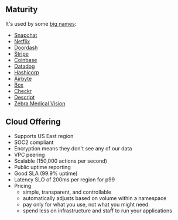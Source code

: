 ## Maturity

It's used by some [big names](https://temporal.io/use-cases):

- [Snapchat](https://eng.snap.com/build_a_reliable_system_in_a_microservices_world_at_snap/)
- [Netflix](https://www.youtube.com/watch?v=LliBP7YMGyA)
- [Doordash](https://doordash.engineering/2020/08/14/workflows-cadence-event-driven-processing/)
- [Stripe](https://www.youtube.com/watch?v=Crkcr1S-NSc)
- [Coinbase](https://temporal.io/case-studies/reliable-crypto-transactions-at-coinbase)
- [Datadog](https://www.youtube.com/watch?v=Hz7ZZzafBoE)
- [Hashicorp](https://www.youtube.com/watch?v=kDlrM6sgk2k&t=1188s)
- [Airbyte](https://temporal.io/case-studies/airbyte-case-study)
- [Box](https://temporal.io/case-studies/temporal-a-central-brain-for-box)
- [Checkr](https://temporal.io/case-studies/how-temporal-simplified-checkr-workflows/)
- [Descript](https://temporal.io/case-studies/descript-case-study)
- [Zebra Medical Vision](https://temporal.io/case-studies/zebra-medical-case-study/)

## Cloud Offering

- Supports US East region
- SOC2 compliant
- Encryption means they don't see any of our data
- VPC peering
- Scalable (150,000 actions per second)
- Public uptime reporting
- Good SLA (99.9% uptime)
- Latency SLO of 200ms per region for p99
- Pricing
  - simple, transparent, and controllable
  - automatically adjusts based on volume within a namespace
  - pay only for what you use, not what you might need.
  - spend less on infrastructure and staff to run your applications
